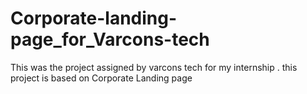 # Corporate-landing-page_for_Varcons-tech
This was the project assigned by varcons tech for my internship . this project is based on Corporate Landing page
